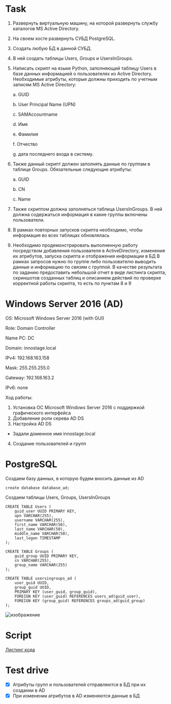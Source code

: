 # Task

1. Развернуть виртуальную машину, на которой развернуть службу каталогов MS Active Directory.
2. На своем хосте развернуть СУБД PostgreSQL.
3. Создать любую БД в данной СУБД. 
4. В ней создать таблицы Users, Groups и UsersInGroups.
5. Написать скрипт на языке Python, заполняющий таблицу Users в базе данных информацией о пользователях из Active Directory. Необходимые атрибуты, которые должны приходить по учетным записям MS Active Directory:

    a. GUID

    b. User Principal Name (UPN)

    c. SAMAccountname

    d. Имя

    e. Фамилия

    f. Отчество

    g. дата последнего входа в систему.

7. Также данный скрипт должен заполнять данные по группам в таблице Groups. Обязательные следующие атрибуты:

    a. GUID

    b. CN

    c. Name

7. Также скриптом должна заполняться таблица UsersInGroups. В ней должна содержаться информация в какие группы включены пользователи.
8. В рамках повторных запусков скрипта необходимо, чтобы информация во всех таблицах обновлялась
9. Необходимо продемонстрировать выполненную работу посредством добавления пользователя в ActiveDirectory, изменения их атрибутов, запуска скрипта и отображения информации в БД
В рамках запросов нужно по группе либо пользователю выводить данные и информацию по связям с группой.
В качестве результата по заданию предоставить небольшой отчет в виде листинга скрипта, скриншотов созданных таблиц и описанием действий по проверке корректной работы скрипта, то есть по пунктам 8 и 9


# Windows Server 2016 (AD)
OS: Microsoft Windows Server 2016 (with GUI)

Role: Domain Controller

Name PC: DC

Domain: innostage.local

IPv4: 192.168.163.158

Mask: 255.255.255.0

Gateway: 192.168.163.2

IPv6: none

Ход работы:
1. Установка ОС Microsoft Windows Server 2016 с поддержкой графического интерфейса
2. Добавление роли серева AD DS
3. Настройка AD DS
* Задали доменное имя innostage.local
4. Создание пользователей и групп     


# PostgreSQL

Создаем базу данных, в которую будем вносить данные из AD
```
create database database_ad;
```
Создаем таблицы Users, Groups, UsersInGroups

```
CREATE TABLE Users (
    guid_user UUID PRIMARY KEY,
    upn VARCHAR(255),
    username VARCHAR(255),
    first_name VARCHAR(50),
    last_name VARCHAR(50),
    middle_name VARCHAR(50),
    last_logon TIMESTAMP
);

CREATE TABLE Groups (
    guid_group UUID PRIMARY KEY,
    cn VARCHAR(255),
    group_name VARCHAR(255)
);

CREATE TABLE usersingroups_ad (
    user_guid UUID,
    group_guid UUID,
    PRIMARY KEY (user_guid, group_guid),
    FOREIGN KEY (user_guid) REFERENCES users_ad(guid_user),
    FOREIGN KEY (group_guid) REFERENCES groups_ad(guid_group)
);

```

![изображение](https://github.com/user-attachments/assets/43e721c9-0fbd-42fd-af5f-81402d4e7fb3)

# Script

[Листинг кода](https://github.com/DFNazipov/sender-to-db-from-ad/blob/main/main.py)

# Test drive
- [x] Атрибуты групп и пользователей отправляются в БД при их создании в AD
- [x] При изменении атрибутов в AD изменяются данные в БД 
